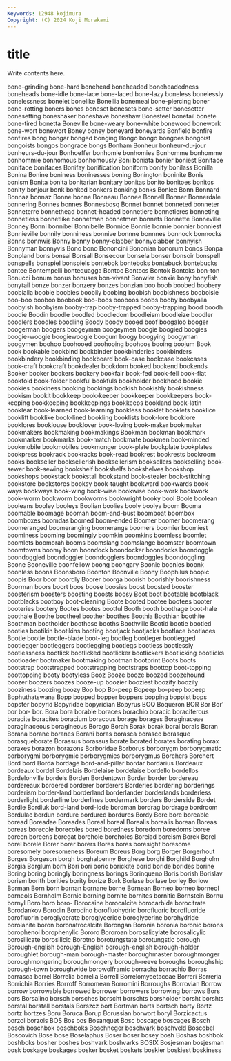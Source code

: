 ```yaml
---
Keywords: 12948 kojimura
Copyright: (C) 2024 Koji Murakami
---
```


# title

Write contents here.



bone-grinding bone-hard bonehead boneheaded boneheadedness boneheads bone-idle bone-lace bone-laced bone-lazy
boneless bonelessly bonelessness bonelet bonelike Bonellia bonemeal bone-piercing boner bone-rotting
boners bones boneset bonesets bone-setter bonesetter bonesetting boneshaker boneshave boneshaw
Bonesteel bonetail bonete bone-tired bonetta Boneville bone-weary bone-white bonewood bonework
bone-wort bonewort Boney boney boneyard boneyards Bonfield bonfire bonfires bong
bongar bonged bonging Bongo bongo bongoes bongoist bongoists bongos bongrace
bongs Bonham Bonheur bonheur-du-jour bonheurs-du-jour Bonhoeffer bonhomie bonhomies Bonhomme bonhomme
bonhommie bonhomous bonhomously Boni boniata bonier boniest Boniface boniface bonifaces
Bonifay bonification boniform bonify bonilass Bonilla Bonina Bonine boniness boninesses
boning Bonington boninite Bonis bonism Bonita bonita bonitarian bonitary bonitas
bonito bonitoes bonitos bonity bonjour bonk bonked bonkers bonking bonks
Bonlee Bonn Bonnard Bonnaz bonnaz Bonne bonne Bonneau Bonnee Bonnell
Bonner Bonnerdale bonnering Bonnes bonnes Bonnesbosq Bonnet bonnet bonneted bonneter
Bonneterre bonnethead bonnet-headed bonnetiere bonnetieres bonneting bonnetless bonnetlike bonnetman bonnetmen
bonnets Bonnette Bonneville Bonney Bonni bonnibel Bonnibelle Bonnice Bonnie bonnie
bonnier bonniest Bonnieville bonnily bonniness bonnive bonnne bonnnes bonnock bonnocks
Bonns bonnwis Bonny bonny bonny-clabber bonnyclabber bonnyish Bonnyman bonnyvis Bono
bono Bononcini Bononian bonorum bonos Bonpa Bonpland bons bonsai Bonsall
Bonsecour bonsela bonser bonsoir bonspell bonspells bonspiel bonspiels bontebok bonteboks
bontebuck bontebucks bontee Bontempelli bontequagga Bontoc Bontocs Bontok Bontoks bon-ton
Bonucci bonum bonus bonuses bon-vivant Bonwier bonxie bony bonyfish bonytail
bonze bonzer bonzery bonzes bonzian boo boob boobed boobery boobialla
boobie boobies boobily boobing boobish boobishness booboisie boo-boo booboo boobook
boo-boos booboos boobs booby boobyalla boobyish boobyism booby-trap booby-trapped booby-trapping
bood boodh boodie Boodin boodle boodled boodledom boodleism boodleize boodler
boodlers boodles boodling Boody boody booed boof boogaloo booger boogerman
boogers boogeyman boogeymen boogie boogied boogies boogie-woogie boogiewoogie boogum boogy
boogying boogyman boogymen boohoo boohooed boohooing boohoos booing boojum Book
book bookable bookbind bookbinder bookbinderies bookbinders bookbindery bookbinding bookboard book-case
bookcase bookcases book-craft bookcraft bookdealer bookdom booked bookend bookends Booker
booker bookers bookery bookfair book-fed book-fell book-flat bookfold book-folder bookful
bookfuls bookholder bookhood bookie bookies bookiness booking bookings bookish bookishly
bookishness bookism bookit bookkeep book-keeper bookkeeper bookkeepers book-keeping bookkeeping bookkeepings
bookkeeps bookland book-latin booklear book-learned book-learning bookless booklet booklets booklice
booklift booklike book-lined bookling booklists book-lore booklore booklores booklouse booklover
book-loving book-maker bookmaker bookmakers bookmaking bookmakings Bookman bookman bookmark bookmarker
bookmarks book-match bookmate bookmen book-minded bookmobile bookmobiles bookmonger book-plate bookplate
bookplates bookpress bookrack bookracks book-read bookrest bookrests bookroom books bookseller
booksellerish booksellerism booksellers bookselling book-sewer book-sewing bookshelf bookshelfs bookshelves bookshop
bookshops bookstack bookstall bookstand book-stealer book-stitching bookstore bookstores booksy book-taught
bookward bookwards book-ways bookways book-wing book-wise bookwise book-work bookwork book-worm
bookworm bookworms bookwright booky bool Boole boolean booleans booley booleys
Boolian boolies booly boolya boom Booma boomable boomage boomah boom-and-bust
boomboat boombox boomboxes boomdas boomed boom-ended Boomer boomer boomerang boomeranged
boomeranging boomerangs boomers boomier boomiest boominess booming boomingly boomkin boomkins
boomless boomlet boomlets boomorah booms boomslang boomslange boomster boomtown boomtowns
boomy boon boondock boondocker boondocks boondoggle boondoggled boondoggler boondogglers boondoggles
boondoggling Boone Booneville boonfellow boong boongary Boonie boonies boonk boonless
boons Boonsboro Boonton Boonville Boony Boophilus boopic boopis Boor boor
boordly Boorer boorga boorish boorishly boorishness Boorman boors boort boos
boose boosies boost boosted booster boosterism boosters boosting boosts boosy
Boot boot bootable bootblack bootblacks bootboy boot-cleaning Boote booted bootee
bootees booter booteries bootery Bootes bootes bootful Booth booth boothage
boot-hale boothale Boothe bootheel boother boothes Boothia Boothian boothite Boothman
bootholder boothose booths Boothville Bootid bootie bootied booties bootikin bootikins
booting bootjack bootjacks bootlace bootlaces Bootle bootle bootle-blade boot-leg bootleg
bootleger bootlegged bootlegger bootleggers bootlegging bootlegs bootless bootlessly bootlessness bootlick
bootlicked bootlicker bootlickers bootlicking bootlicks bootloader bootmaker bootmaking bootman bootprint
Boots boots bootstrap bootstrapped bootstrapping bootstraps boottop boot-topping boottopping booty
bootyless Booz Booze booze boozed boozehound boozer boozers boozes booze-up
boozier booziest boozify boozily booziness boozing boozy Bop bop Bo-peep
Bopeep bo-peep bopeep Bophuthatswana Bopp bopped bopper boppers bopping boppist
bops bopster bopyrid Bopyridae bopyridian Bopyrus BOQ Boqueron BOR Bor
Bor' bor bor- bor. Bora bora borable boraces borachio boracic
boraciferous boracite boracites boracium boracous borage borages Boraginaceae boraginaceous boragineous
Borago Borah Borak borak boral borals Boran Borana borane boranes
Borani boras borasca borasco borasque borasqueborate Borassus borassus borate borated
borates borating borax boraxes borazon borazons Borboridae Borborus borborygm borborygmatic
borborygmi borborygmic borborygmies borborygmus Borchers Borchert Bord bord Borda bordage
bord-and-pillar bordar bordarius Bordeaux bordeaux bordel Bordelais Bordelaise bordelaise bordello
bordellos Bordelonville bordels Borden Bordentown Border border bordereau bordereaux bordered
borderer borderers Borderies bordering borderings borderism border-land borderland borderlander borderlands
borderless borderlight borderline borderlines bordermark borders Borderside Bordet Bordie Bordiuk
bord-land bord-lode bordman bordrag bordrage bordroom Bordulac bordun bordure bordured
bordures Bordy Bore bore boreable boread Boreadae Boreades Boreal boreal
Borealis borealis borean Boreas boreas borecole borecoles bored boredness boredom
boredoms boree boreen boreens boregat borehole boreholes Boreiad boreism Borek
Borel borel borele Borer borer borers Bores bores boresight boresome
boresomely boresomeness Boreum Boreus Borg borg Borger Borgerhout Borges Borgeson
borgh borghalpenny Borghese borghi Borghild Borgholm Borgia Borglum borh Bori
bori boric borickite borid boride borides borine Boring boring boringly
boringness borings Borinqueno Boris borish Borislav borism borith borities bority
borize Bork Borlase borlase borley Borlow Borman Born born bornan
bornane borne Bornean Borneo borneo borneol borneols Bornholm Bornie borning
bornite bornites bornitic Bornstein Bornu bornyl Boro boro boro- Borocaine
borocalcite borocarbide borocitrate Borodankov Borodin Borodino borofluohydric borofluoric borofluoride borofluorin
boroglycerate boroglyceride boroglycerine borohydride borolanite boron boronatrocalcite Borongan Boronia boronia
boronic borons borophenol borophenylic Bororo Bororoan borosalicylate borosalicylic borosilicate borosilicic
Borotno borotungstate borotungstic borough Borough-english borough-English borough-english borough-holder boroughlet borough-man
borough-master boroughmaster boroughmonger boroughmongering boroughmongery borough-reeve boroughs boroughship borough-town boroughwide
borowolframic borracha borrachio Borras borrasca borrel Borrelia borrelia Borrell Borrelomycetaceae
Borreri Borreria Borrichia Borries Borroff Borromean Borromini Borroughs Borrovian Borrow
borrow borrowable borrowed borrower borrowers borrowing borrows Bors bors Borsalino
borsch borsches borscht borschts borsholder borsht borshts borstal borstall borstals
Borszcz bort Bortman borts bortsch borty Bortz bortz bortzes Boru
Boruca Borup Borussian borwort boryl Borzicactus borzoi borzois BOS Bos
bos Bosanquet Bosc boscage boscages Bosch bosch boschbok boschboks Boschneger
boschvark boschveld Boscobel Boscovich Bose bose Boselaphus Boser boser bosey
bosh Boshas boshbok boshboks bosher boshes boshvark boshvarks BOSIX Bosjesman
bosjesman bosk boskage boskages bosker bosket boskets boskier boskiest boskiness
